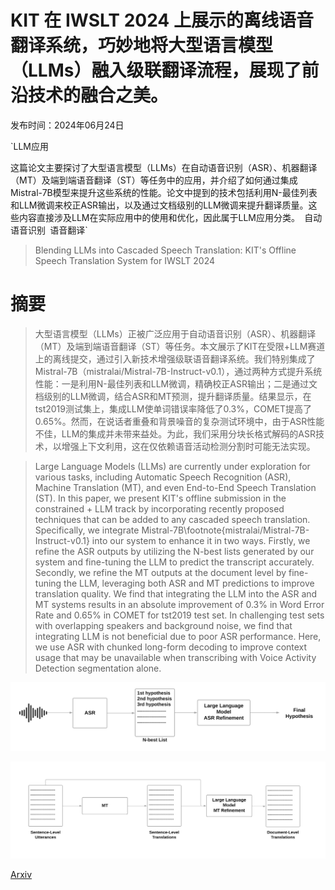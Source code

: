 # KIT 在 IWSLT 2024 上展示的离线语音翻译系统，巧妙地将大型语言模型（LLMs）融入级联翻译流程，展现了前沿技术的融合之美。

发布时间：2024年06月24日

`LLM应用

这篇论文主要探讨了大型语言模型（LLMs）在自动语音识别（ASR）、机器翻译（MT）及端到端语音翻译（ST）等任务中的应用，并介绍了如何通过集成Mistral-7B模型来提升这些系统的性能。论文中提到的技术包括利用N-最佳列表和LLM微调来校正ASR输出，以及通过文档级别的LLM微调来提升翻译质量。这些内容直接涉及LLM在实际应用中的使用和优化，因此属于LLM应用分类。` `自动语音识别` `语音翻译`

> Blending LLMs into Cascaded Speech Translation: KIT's Offline Speech Translation System for IWSLT 2024

# 摘要

> 大型语言模型（LLMs）正被广泛应用于自动语音识别（ASR）、机器翻译（MT）及端到端语音翻译（ST）等任务。本文展示了KIT在受限+LLM赛道上的离线提交，通过引入新技术增强级联语音翻译系统。我们特别集成了Mistral-7B（mistralai/Mistral-7B-Instruct-v0.1），通过两种方式提升系统性能：一是利用N-最佳列表和LLM微调，精确校正ASR输出；二是通过文档级别的LLM微调，结合ASR和MT预测，提升翻译质量。结果显示，在tst2019测试集上，集成LLM使单词错误率降低了0.3%，COMET提高了0.65%。然而，在说话者重叠和背景噪音的复杂测试环境中，由于ASR性能不佳，LLM的集成并未带来益处。为此，我们采用分块长格式解码的ASR技术，以增强上下文利用，这在仅依赖语音活动检测分割时可能无法实现。

> Large Language Models (LLMs) are currently under exploration for various tasks, including Automatic Speech Recognition (ASR), Machine Translation (MT), and even End-to-End Speech Translation (ST). In this paper, we present KIT's offline submission in the constrained + LLM track by incorporating recently proposed techniques that can be added to any cascaded speech translation. Specifically, we integrate Mistral-7B\footnote{mistralai/Mistral-7B-Instruct-v0.1} into our system to enhance it in two ways. Firstly, we refine the ASR outputs by utilizing the N-best lists generated by our system and fine-tuning the LLM to predict the transcript accurately. Secondly, we refine the MT outputs at the document level by fine-tuning the LLM, leveraging both ASR and MT predictions to improve translation quality. We find that integrating the LLM into the ASR and MT systems results in an absolute improvement of $0.3\%$ in Word Error Rate and $0.65\%$ in COMET for tst2019 test set. In challenging test sets with overlapping speakers and background noise, we find that integrating LLM is not beneficial due to poor ASR performance. Here, we use ASR with chunked long-form decoding to improve context usage that may be unavailable when transcribing with Voice Activity Detection segmentation alone.

![KIT 在 IWSLT 2024 上展示的离线语音翻译系统，巧妙地将大型语言模型（LLMs）融入级联翻译流程，展现了前沿技术的融合之美。](../../../paper_images/2406.16777/asr_pe.png)

![KIT 在 IWSLT 2024 上展示的离线语音翻译系统，巧妙地将大型语言模型（LLMs）融入级联翻译流程，展现了前沿技术的融合之美。](../../../paper_images/2406.16777/mt_pe.png)

[Arxiv](https://arxiv.org/abs/2406.16777)